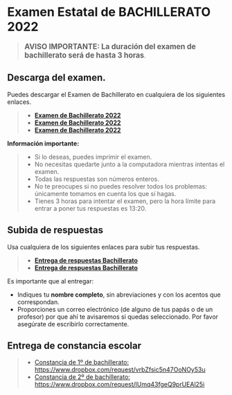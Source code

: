 # Examen Estatal de BACHILLERATO 2022

> <BIG><b>AVISO IMPORTANTE: La duración del examen de bachillerato será de hasta 3 horas</b></BIG>.

## Descarga del examen.

Puedes descargar el Examen de Bachillerato en cualquiera de los siguientes enlaces.

> * **[Examen de Bachillerato 2022](http://ommyuc.org/pdf/2022/2022-BACHILLERATO.pdf)**
> * **[Examen de Bachillerato 2022](https://drive.google.com/file/d/1HslKYt9J4Tqvf0ExaHVDCEIlQU9-XU62/view?usp=sharing)**
> * **[Examen de Bachillerato 2022](https://www.dropbox.com/s/881w8sikuqy54np/2022-BACHILLERATO.pdf?dl=0)**

**Información importante:**

> * Si lo deseas, puedes imprimir el examen.
> * No necesitas quedarte junto a la computadora mientras intentas el examen. 
> * Todas las respuestas son números enteros.
> * No te preocupes si no puedes resolver todos los problemas: únicamente tomamos en cuenta los que sí hagas.
> * Tienes 3 horas para intentar el examen, pero la hora límite para entrar a poner tus respuestas es 13:20.


## Subida de respuestas

Usa cualquiera de los siguientes enlaces para subir tus respuestas.

> * **[Entrega de respuestas Bachillerato](https://forms.gle/iS4oSGHTGnwZ6tfX7)**
> * **[Entrega de respuestas Bachillerato](https://docs.google.com/forms/d/e/1FAIpQLSc2ewLqUokMpHf3AkM7KabVNL3VCE-9ZfX71y27QhVTHbgTYQ/viewform?usp=sf_link)**

Es importante que al entregar:

* Indiques tu **nombre completo**, sin abreviaciones y con los acentos que correspondan.
* Proporciones un correo electrónico (de alguno de tus papás o de un profesor) por que ahí te avisaremos si quedas seleccionado. Por favor asegúrate de escribirlo correctamente.

## Entrega de constancia escolar

> * [Constancia de 1º de bachillerato: https://www.dropbox.com/request/vrbZfsic5n47OoNOy53u ](https://www.dropbox.com/request/vrbZfsic5n47OoNOy53u)
> * [Constancia de 2º de bachillerato: https://www.dropbox.com/request/lUmq43fgeQ9prUEAl25i ](https://www.dropbox.com/request/lUmq43fgeQ9prUEAl25i)
